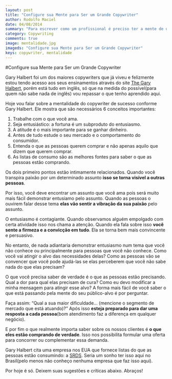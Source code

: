 ```yaml
---
layout: post
title: "Configure sua Mente para Ser um Grande Copywriter"
author: Rodolfo Maciel
date: 04/08/2014
summary: "Para escrever como um profissional é preciso ter a mente de um. Neste artigo vamos ver algumas mudanças que são necessárias para isso."
category: Copywriting
comments: true
image: mentalidade.jpg
imageds: "Configure sua Mente para Ser um Grande Copywriter"
keys: copywriter, mentalidade
---
```

#Configure sua Mente para Ser um Grande Copywriter

Gary Halbert foi um dos maiores copywriters que já viveu e felizmente estou tendo acesso aos seus ensinamentos através do site [The Gary Halbert](http://thegaryhalbertletter.com "Gary Halbert Copywriter"), porém está tudo em inglês, só que na medida do possível(para quem não sabe nada de inglês) vou repassar o que tenho aprendido aqui.

Hoje vou falar sobre a mentalidade do copywriter de sucesso conforme Gary Halbert. Ele mostra que são necessários 6 conceitos importantes:

1. Trabalhe com o que você ama.
2. Seja entusiástico: a fortuna é um subproduto do entusiasmo.
3. A atitude é o mais importante para se ganhar dinheiro.
4. Antes de tudo estude o seu mercado e o comportamento do consumidor.
5. Entenda o que as pessoas querem comprar e não apenas aquilo que dizem que querem comprar.
6. As listas de consumo são as melhores fontes para saber o que as pessoas estão comprando.

Os dois primeiro pontos estão intimamente relacionados. Quando você transpira paixão por um determinado assunto __isso se torna visível a outras pessoas__.

Por isso, você deve encontrar um assunto que você ama pois será muito mais fácil demonstrar entusiamo pelo assunto. Quando as pessoas o ouvirem falar desse tema __elas vão sentir a vibração da sua paixão__ pelo assunto.

O entusiasmo é contagiante. Quando observamos alguém empolgado com certa atividade isso nos chama a atenção. Quando ela fala sobre isso __você sente a firmeza e a convicção em tudo__. Ela se torna bem mais convincente e persuasivo.

No entanto, de nada adiantaria demonstrar entusiasmo num tema que você não conhece ou principalmente para pessoas que você não conhece. Como você vai atingir o alvo das necessidades delas? Como as pessoas vão se convencer que você pode ajudá-las se elas perceberem que você não sabe nada do que elas precisam?

O que você precisa saber de verdade é o que as pessoas estão precisando. Qual a dor para qual elas precisam de cura? Como eu devo modificar a minha mensagem para atingir esse alvo? A forma mais fácil de você saber o que está passando pela mente do seu público-alvo é por perguntar.

Faça assim: “Qual a sua maior dificuldade... (mencione o segmento de mercado que está atuando)?” Após isso __esteja preparado para dar uma resposta a cada pessoa__(bom atendimento faz a diferença em qualquer negócio).

E por fim o que realmente importa saber sobre os nossos clientes é __o que eles estão comprando de verdade__. Isso nos possibilita formular uma oferta para concorrer ou complementar essa demanda. 

Gary Halbert cita uma empresa nos EUA que fornece listas do que as pessoas estão consumindo: a [SRDS](http://srds.com/ "SRDS"). Seria um sonho ter isso aqui no Brasil(pelo menos não conheço nenhuma empresa que faz isso aqui).

Por hoje é só. Deixem suas sugestões e críticas abaixo. Abraços!
